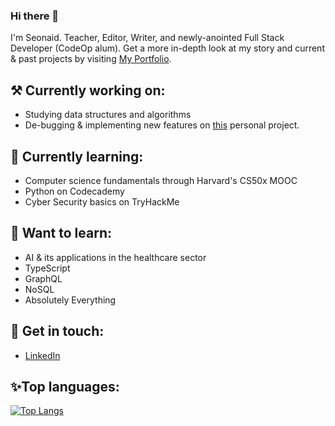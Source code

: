 ### Hi there 👋
I'm Seonaid. Teacher, Editor, Writer, and newly-anointed Full Stack Developer (CodeOp alum). Get a more in-depth look at my story and current & past projects by visiting [My Portfolio](http://www.seonaid-mcnabb.github.io/ "My Portfolio").
## ⚒️ Currently working on:
- Studying data structures and algorithms
- De-bugging & implementing new features on [this](https://github.com/seonaid-mcnabb/t1d-organizer/ "this") personal project.
## 🌱 Currently learning:
- Computer science fundamentals through Harvard's CS50x MOOC
- Python on Codecademy
- Cyber Security basics on TryHackMe
## 📑 Want to learn:
- AI & its applications in the healthcare sector
- TypeScript
- GraphQL
- NoSQL
- Absolutely Everything
## 💬 Get in touch:
- [LinkedIn](https://www.linkedin.com/in/seonaid-mcnabb/ "LinkedIn")
## ✨Top languages:
[![Top Langs](https://github-readme-stats.vercel.app/api/top-langs/?username=seonaid-mcnabb)](https://github.com/anuraghazra/github-readme-stats)

